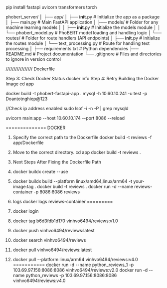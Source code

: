 pip install fastapi uvicorn transformers torch


phobert_server/
│
├── app/
│   ├── __init__.py           # Initialize the app as a package
│   ├── main.py               # Main FastAPI application
│   ├── models/               # Folder for any machine learning models
│   │   ├── __init__.py       # Initialize the models module
│   │   └── phobert_model.py  # PhoBERT model loading and handling logic
│   └── routes/               # Folder for route handlers (API endpoints)
│       ├── __init__.py       # Initialize the routes module
│       └── text_processing.py # Route for handling text processing
│
├── requirements.txt          # Python dependencies
├── README.md                 # Project documentation
└── .gitignore                # Files and directories to ignore in version control

///////////////// Dockerfile

Step 3: Check Docker Status
docker info
Step 4: Retry Building the Docker Image
cd app




docker build -t phobert-fastapi-app .
mysql -h 10.60.10.241 -u test -p
Doantotnghiep@123

//Check ip address enabled
sudo lsof -i -n -P | grep mysqld



 uvicorn main:app --host 10.60.10.174 --port 8086 --reload


============== DOCKER
1.	Specify the correct path to the Dockerfile
docker build -t reviews -f app/Dockerfile 
2. Move to the correct directory.
cd app
docker build -t reviews .
3. Next Steps After Fixing the Dockerfile Path
4. docker buildx create --use
5. docker buildx build --platform linux/amd64,linux/arm64 -t your-image:tag .
docker build -t reviews .
docker run -d --name reviews-container -p 8086:8086 reviews

4. logs
docker logs reviews-container
=========
5. docker login
6.  docker tag b6d3fdb1d170 vinhvo6494/reviews:v1.0

5. docker push vinhvo6494/reviews:latest
6. docker search vinhvo6494/reviews
7. docker pull vinhvo6494/reviews:latest
8. docker pull --platform linux/arm64 vinhvo6494/reviews:v4.0
===========
docker run -d --name python_reviews_1 -p 103.69.97.156:8086:8086 vinhvo6494/reviews:v2.0
docker run -d --name python_reviews -p 103.69.97.156:8086:8086 vinhvo6494/reviews:v4.0